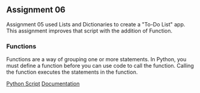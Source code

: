 ## Assignment 06

Assignment 05 used Lists and Dictionaries to create a "To-Do List" app.  
This assignment improves that script with the addition of Function. 

### Functions

Functions are a way of grouping one or more statements. In Python, you must define a function before you can use code to call the function. Calling the function executes the statements in the function.


[Python Script](https://github.com/jaytreelove/IntroToProg-Python-Mod06/blob/master/assignment06.py)
[Documentation](https://github.com/jaytreelove/IntroToProg-Python-Mod06/blob/master/work-in-progress-wip.jpg)

